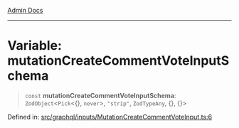 [Admin Docs](/)

***

# Variable: mutationCreateCommentVoteInputSchema

> `const` **mutationCreateCommentVoteInputSchema**: `ZodObject`\<`Pick`\<\{\}, `never`\>, `"strip"`, `ZodTypeAny`, \{\}, \{\}\>

Defined in: [src/graphql/inputs/MutationCreateCommentVoteInput.ts:6](https://github.com/PratapRathi/talawa-api/blob/72aae1e3507e4dd8ad32a69696c05d569e0ed095/src/graphql/inputs/MutationCreateCommentVoteInput.ts#L6)
